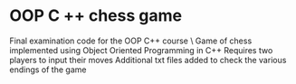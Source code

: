 # OOP C ++ chess game
Final examination code for the OOP C++ course \\
Game of chess implemented using Object Oriented Programming in C++
Requires two players to input their moves
Additional txt files added to check the various endings of the game

